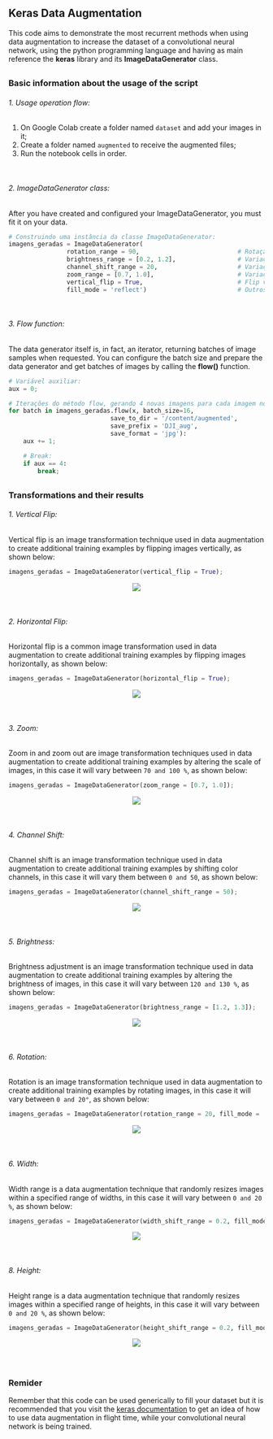 ## Keras Data Augmentation

This code aims to demonstrate the most recurrent methods when using data augmentation to increase the dataset of a convolutional neural network, using the python programming language and having as main reference the **keras** library and its **ImageDataGenerator** class.

##

### Basic information about the usage of the script

###### 1. Usage operation flow:

1. On Google Colab create a folder named `dataset` and add your images in it;
2. Create a folder named `augmented` to receive the augmented files;
3. Run the notebook cells in order.

<br>

###### 2. ImageDataGenerator class:
After you have created and configured your ImageDataGenerator, you must fit it on your data.
```python
# Construindo uma instância da classe ImageDataGenerator:
imagens_geradas = ImageDataGenerator(
                rotation_range = 90,                           # Rotação entre 0 e 20°;
                brightness_range = [0.2, 1.2],                 # Variação do brilho entre 20% e 120%;
                channel_shift_range = 20,                      # Variação de saturação entre 0 e 20 unidades;
                zoom_range = [0.7, 1.0],                       # Variação do zoom entre 70% e 100%;
                vertical_flip = True,                          # Flip vertical;
                fill_mode = 'reflect')                         # Outros: nearest, constant, reflect, wrap.
```

<br>

###### 3. Flow function:
The data generator itself is, in fact, an iterator, returning batches of image samples when requested. You can configure the batch size and prepare the data generator and get batches of images by calling the **flow()** function.
```python
# Variável auxiliar:
aux = 0;

# Iterações do método flow, gerando 4 novas imagens para cada imagem normal:
for batch in imagens_geradas.flow(x, batch_size=16,  
                            save_to_dir = '/content/augmented', 
                            save_prefix = 'DJI_aug', 
                            save_format = 'jpg'):
    aux += 1;

    # Break:
    if aux == 4:
        break;
```

##

### Transformations and their results


###### 1. Vertical Flip:
Vertical flip is an image transformation technique used in data augmentation to create additional training examples by flipping images vertically, as shown below:
```python
imagens_geradas = ImageDataGenerator(vertical_flip = True);
```

<p align="center">
    <img src="https://user-images.githubusercontent.com/96185134/225425331-2e3d317e-1bfa-4971-82f9-76d7084f4855.png">
</p>

<br>

###### 2. Horizontal Flip:
Horizontal flip is a common image transformation used in data augmentation to create additional training examples by flipping images horizontally, as shown below:
```python
imagens_geradas = ImageDataGenerator(horizontal_flip = True);
```

<p align="center">
    <img src="https://user-images.githubusercontent.com/96185134/225425893-b333a12a-c80e-4cd9-9bc9-41262c617121.png">
</p>

<br>

###### 3. Zoom:
Zoom in and zoom out are image transformation techniques used in data augmentation to create additional training examples by altering the scale of images, in this case it will vary between `70 and 100 %`, as shown below:
```python
imagens_geradas = ImageDataGenerator(zoom_range = [0.7, 1.0]);
```

<p align="center">
    <img src="https://user-images.githubusercontent.com/96185134/225426293-bfb4bbd0-76c0-419d-b892-9b4eeef4f8a0.png">
</p>

<br>

###### 4. Channel Shift:
Channel shift is an image transformation technique used in data augmentation to create additional training examples by shifting color channels, in this case it will vary them between `0 and 50`, as shown below:
```python
imagens_geradas = ImageDataGenerator(channel_shift_range = 50);
```

<p align="center">
    <img src="https://user-images.githubusercontent.com/96185134/225426708-8e7f746b-0293-423f-ba86-27afd516e86c.png">
</p>

<br>

###### 5. Brightness:
Brightness adjustment is an image transformation technique used in data augmentation to create additional training examples by altering the brightness of images, in this case it will vary between `120 and 130 %`, as shown below:
```python
imagens_geradas = ImageDataGenerator(brightness_range = [1.2, 1.3]);
```

<p align="center">
    <img src="https://user-images.githubusercontent.com/96185134/225427132-2d740f1b-6cfb-4001-8389-fabf15dbe53e.png">
</p>

<br>

###### 6. Rotation:
Rotation is an image transformation technique used in data augmentation to create additional training examples by rotating images, in this case it will vary between `0 and 20°`, as shown below:
```python
imagens_geradas = ImageDataGenerator(rotation_range = 20, fill_mode = 'reflect');
```

<p align="center">
    <img src="https://user-images.githubusercontent.com/96185134/225427445-6a05e78c-79b7-47f7-ba36-8cb3d6b5f340.png">
</p>

<br>

###### 6. Width:
Width range is a data augmentation technique that randomly resizes images within a specified range of widths, in this case it will vary between `0 and 20 %`, as shown below:
```python
imagens_geradas = ImageDataGenerator(width_shift_range = 0.2, fill_mode = 'reflect');
```

<p align="center">
    <img src="https://user-images.githubusercontent.com/96185134/225428499-2138ce25-4432-4717-974e-b714f25ce80c.png">

</p>

<br>

###### 8. Height:
Height range is a data augmentation technique that randomly resizes images within a specified range of heights, in this case it will vary between `0 and 20 %`, as shown below:
```python
imagens_geradas = ImageDataGenerator(height_shift_range = 0.2, fill_mode = 'reflect');
```

<p align="center">
    <img src="https://user-images.githubusercontent.com/96185134/225428476-eae00f21-2baf-47f7-aa83-ace07b2a6926.png">
</p>

<br>

##

### Remider

Remember that this code can be used generically to fill your dataset but it is recommended that you visit the [keras documentation](https://www.tensorflow.org/api_docs/python/tf/keras/preprocessing/image/ImageDataGenerator) to get an idea of how to use data augmentation in flight time, while your convolutional neural network is being trained.

